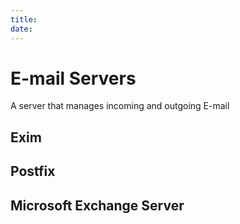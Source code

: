 ```yaml
---
title: 
date: 
---
```


# E-mail Servers

A server that manages incoming and outgoing E-mail

## Exim

## Postfix

## Microsoft Exchange Server


